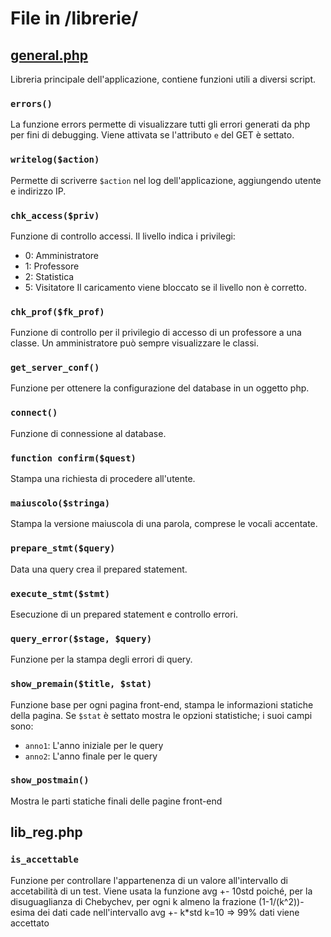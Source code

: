 # File in /librerie/

## [general.php](general.php)
Libreria principale dell'applicazione, contiene funzioni utili a diversi script.

### `errors()`
La funzione errors permette di visualizzare tutti gli errori generati da php per fini di debugging. Viene attivata se l'attributo `e` del GET è settato.

### `writelog($action)`
Permette di scriverre `$action` nel log dell'applicazione, aggiungendo utente e indirizzo IP.

### `chk_access($priv)`
Funzione di controllo accessi. Il livello indica i privilegi:
* 0: Amministratore
* 1: Professore
* 2: Statistica
* 5: Visitatore
Il caricamento viene bloccato se il livello non è corretto.

### `chk_prof($fk_prof)`
Funzione di controllo per il privilegio di accesso di un professore a una classe. Un amministratore può sempre visualizzare le classi.

### `get_server_conf()`
Funzione per ottenere la configurazione del database in un oggetto php. 

### `connect()`
Funzione di connessione al database. 

### `function confirm($quest)`
Stampa una richiesta di procedere all'utente.

### `maiuscolo($stringa)`
Stampa la versione maiuscola di una parola, comprese le vocali accentate.

### `prepare_stmt($query)`
Data una query crea il prepared statement.

### `execute_stmt($stmt)`
Esecuzione di un prepared statement e controllo errori.

### `query_error($stage, $query)`
Funzione per la stampa degli errori di query.

### `show_premain($title, $stat)`
Funzione base per ogni pagina front-end, stampa le informazioni statiche della pagina. Se `$stat` è settato mostra le opzioni statistiche; i suoi campi sono:
* `anno1`: L'anno iniziale per le query
* `anno2`: L'anno finale per le query

### `show_postmain()`
Mostra le parti statiche finali delle pagine front-end

## lib_reg.php

### `is_accettable`
Funzione per controllare l'appartenenza di un valore all'intervallo di accetabilità di un test.
Viene usata la funzione avg +- 10std poiché, per la disuguaglianza di Chebychev,
per ogni k almeno la frazione (1-1/(k^2))-esima dei dati cade nell'intervallo avg +- k*std
k=10 => 99% dati viene accettato